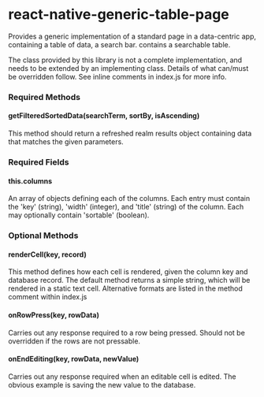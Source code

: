 # react-native-generic-table-page

Provides a generic implementation of a standard page in a data-centric app, containing a table of data, a search bar.
contains a searchable table.

The class provided by this library is not a complete implementation, and needs to be extended by an implementing class. Details of what can/must be overridden follow. See inline comments in index.js for more info.

### Required Methods

#### getFilteredSortedData(searchTerm, sortBy, isAscending)
This method should return a refreshed realm results object containing data that matches the given parameters.

### Required Fields

#### this.columns
An array of objects defining each of the columns. Each entry must contain the 'key' (string), 'width' (integer), and 'title' (string) of the column. Each may optionally contain 'sortable' (boolean).

### Optional Methods

#### renderCell(key, record)
This method defines how each cell is rendered, given the column key and database record. The default method returns a simple string, which will be rendered in a static text cell. Alternative formats are listed in the method comment within index.js

#### onRowPress(key, rowData)
Carries out any response required to a row being pressed. Should not be overridden if the rows are not pressable.

#### onEndEditing(key, rowData, newValue)
Carries out any response required when an editable cell is edited. The obvious example is saving the new value to the database.
